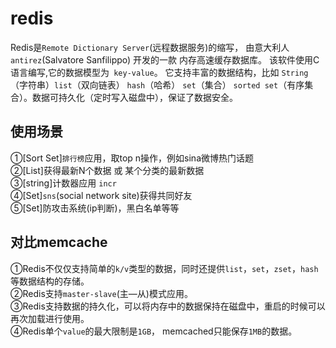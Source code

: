 # redis
Redis是`Remote Dictionary Server`(远程数据服务)的缩写，
由意大利人 `antirez`(Salvatore Sanfilippo)  开发的一款 内存高速缓存数据库。
该软件使用C语言编写,它的数据模型为` key-value`。
它支持丰富的数据结构，比如 `String`（字符串）`list`（双向链表）  `hash`（哈希） `set`（集合） `sorted set`（有序集合）。数据可持久化（定时写入磁盘中），保证了数据安全。

## 使用场景

①[Sort Set]`排行榜`应用，取top n操作，例如sina微博热门话题<br>
②[List]获得最新N个数据 或 某个分类的最新数据<br>
③[string]计数器应用 `incr`  <br>
④[Set]`sns`(social network site)获得共同好友<br>
⑤[Set]防攻击系统(ip判断)，黑白名单等等<br>

## 对比memcache

①Redis不仅仅支持简单的`k/v`类型的数据，同时还提供`list`，`set`，`zset`，`hash`等数据结构的存储。<br>
②Redis支持`master-slave`(主—从)模式应用。<br>
③Redis支持数据的持久化，可以将内存中的数据保持在磁盘中，重启的时候可以再次加载进行使用。<br>
④Redis单个`value`的最大限制是`1GB`， memcached只能保存`1MB`的数据。<br>
